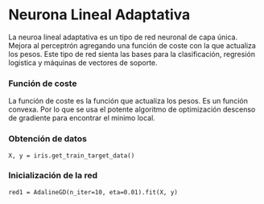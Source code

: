 # Neurona Lineal Adaptativa
La neuroa lineal adaptativa es un tipo de red neuronal de capa única. Mejora al perceptrón agregando una función de coste con la que actualiza los pesos.
Este tipo de red sienta las bases para la clasificación, regresión logistica y máquinas de vectores de soporte.

### Función de coste
La función de coste es la función que actualiza los pesos. Es un función convexa. Por lo que se usa el potente algoritmo de optimización descenso de gradiente para encontrar el minimo local. 

### Obtención de datos
~~~
X, y = iris.get_train_target_data()
~~~

### Inicialización de la red
~~~
red1 = AdalineGD(n_iter=10, eta=0.01).fit(X, y)
~~~
